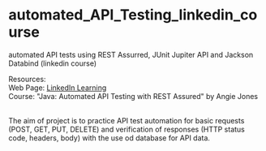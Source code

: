 # automated_API_Testing_linkedin_course
automated API tests using REST Assurred, JUnit Jupiter API and Jackson Databind (linkedin course)

Resources:
<br>Web Page: [LinkedIn Learning](https://www.linkedin.com/learning/)
<br>Course: "Java: Automated API Testing with REST Assured" by Angie Jones

<br> The aim of project is to practice API test automation for basic requests (POST, GET, PUT, DELETE) and 
verification of responses (HTTP status code, headers, body) with the use od database for API data.
